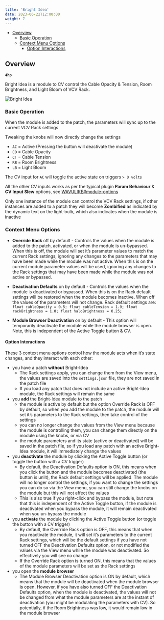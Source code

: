 ```yaml
---
title: 'Bright Idea'
date: 2023-06-22T12:00:00
weight: 7
---
```


- [Overview](#overview)
  - [Basic Operation](#basic-operation)
  - [Context Menu Options](#context-menu-options)
    - [Option Interactions](#option-interactions)

## Overview

**`4hp`**

Bright Idea is a module to CV control the Cable Opacity & Tension, Room Brightness, and Light Bloom
of VCV Rack.

![Bright Idea](/images/brightidea.png)

### Basic Operation

When the module is added to the patch, the parameters will sync up to the current VCV Rack settings

Tweaking the knobs will now directly change the settings

* `AC` = Active (Pressing the button will deactivate the module)
* `CO` = Cable Opacity
* `CT` = Cable Tension
* `RB` = Room Brightness
* `LB` = Light Bloom

The CV input for `AC` will toggle the active state on triggers `> 0 volts`

All the other CV inputs works as per the typical plugin **Param Behaviour** & **CV Input Slew**
options, see [WAVULIKE#module-options](/manual/wavulike#module-options)

Only one instance of the module can control the VCV Rack settings, if other instances are added to a
patch they will become **Zombified** as indicated by the dynamic text on the light-bulb, which also
indicates when the module is inactive

### Context Menu Options

*  **Override Rack** off by default - Controls the values when the module is added to the patch,
   activated, or when the module is un-bypassed. When this is off, the module will set it’s
   parameter values to match the current Rack settings, ignoring any changes to the parameters that
   may have been made while the module was not active. When this is on the current module parameter
   values will be used, ignoring any changes to the Rack settings that may have been made while the
   module was not active or bypassed.

*  **Deactivation Defaults** on by default - Controls the values when the module is deactivated or
   bypassed. When this is on the Rack default settings will be restored when the module becomes
   inactive. When off the values of the parameters will not change. Rack default settings are:
   `float cableOpacity = 0.5; float cableTension = 1.0; float rackBrightness = 1.0; float
   haloBrightness = 0.25;`

*  **Module Browser Deactivation** on by default - This option will temporarily deactivate the
   module while the module browser is open. Note, this is independent of the Active Toggle button &
   CV.

#### Option Interactions

These 3 context menu options control how the module acts when it’s state changes, and they interact
with each other:

* you have a patch **without** Bright-Idea
  * The Rack settings apply, you can change them from the View menu, the values are saved into the
    `settings.json` file, they are not saved in the patch file
  * If you load any patch that does not include an active Bright-Idea module, the Rack settings will
    remain the same
* you **add** the Bright-Idea module to the patch
  * the module is active by default but the option Override Rack is OFF by default, so when you add
    the module to the patch, the module will set it’s parameters to the Rack settings, then take
    control of the settings
  * you can no longer change the values from the View menu because the module is controlling them,
    you can change them directly on the module using the knobs, or via CV
  * the module parameters and its state (active or deactivated) will be saved in the patch file, so
    if you load any patch with an active Bright-Idea module, it will immediately change the values
* you **deactivate** the module by clicking the Active Toggle button (or toggle the button with a CV
  trigger)
  * By default, the Deactivation Defaults option is ON, this means when you click the button and the
    module becomes deactivated (the button is unlit), the Rack default settings will be applied. The
    module will no longer control the settings, if you want to change the settings you can do so via
    the View menu, you can still change the knobs on the module but this will not affect the values
  * This is also true if you right-click and bypass the module, but note that this is independent of
    the Active Toggle button, if the module is deactivated when you bypass the module, it will
    remain deactivated when you un-bypass the module
* you **activate** the module by clicking the Active Toggle button (or toggle the button with a CV
  trigger)
  * By default, the Override Rack option is OFF, this means that when you reactivate the module, it
    will set it’s parameters to the current Rack settings, which will be the default settings if you
    have not turned OFF the Deactivation Defaults option, or not modified the values via the View
    menu while the module was deactivated. So effectively you will see no change
  * If the Override Rack option is turned ON, this means that the values of the module parameters
    will be set as the Rack settings
* you open the **module browser**
  * The Module Browser Deactivation option is ON by default, which means that the module will be
    deactivated when the module browser is open. However, if you have also turned OFF the
    Deactivation Defaults option, when the module is deactivated, the values will not be changed
    from what the module parameters are at the instant of deactivation (you might be modulating the
    parameters with CV). So potentially, if the Room Brightness was low, it would remain low in the
    module browser
